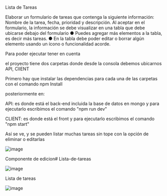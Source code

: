 Lista de Tareas

Elaborar un formulario de tareas que contenga la siguiente información: Nombre de la tarea, fecha, prioridad y descripción. Al aceptar en el formulario, la información se debe visualizar en una tabla que debe ubicarse debajo del formulario ● Puedes agregar más elementos a la tabla, es decir más tareas. ● En la tabla debe poder editar o borrar algún elemento usando un ícono o funcionalidad acorde.

Para poder ejecutar tener en cuenta

el proyecto tiene dos carpetas donde desde la consola debemos ubicarnos API, ClIENT

Primero hay que instalar las dependencias para cada una de las carpetas con el comando npm Install

posteriormente en:

API: es donde está el back-end incluida la base de datos en mongo y para ejecutarlo escribimos el comando "npm run dev"

CLIENT: es donde está el front y para ejecutarlo escribimos el comando "npm start"

Así se ve, y se pueden listar muchas tareas sin tope con la opción de eliminar o editarlas

![image](https://user-images.githubusercontent.com/96093773/204941430-633f99dd-fbf6-467d-8498-364bf60c76e9.png)


Componente de edicion# Lista-de-tareas

![image](https://user-images.githubusercontent.com/96093773/204941364-e403d9d1-d069-47fb-91e6-6415d1d6f0c9.png)

Lista de tareas 

![image](https://user-images.githubusercontent.com/96093773/204942265-356dcb9f-fcb0-42e8-ba59-874661bbc4b4.png)

